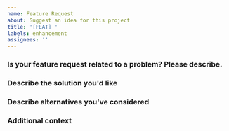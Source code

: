```yaml
---
name: Feature Request
about: Suggest an idea for this project
title: '[FEAT] '
labels: enhancement
assignees: ''
---
```


### Is your feature request related to a problem? Please describe.

<!-- A clear and concise description of what the problem is. Ex. I'm always frustrated when [...] -->

### Describe the solution you'd like

<!-- A clear and concise description of what you want to happen. -->

### Describe alternatives you've considered

<!-- A clear and concise description of any alternative solutions or features you've considered. -->

### Additional context

<!-- Add any other context or screenshots about the feature request here. -->

